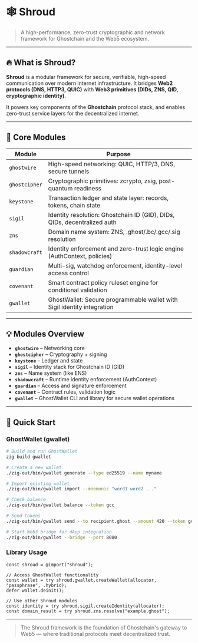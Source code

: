 # 🕸️ Shroud

> A high-performance, zero-trust cryptographic and network framework for Ghostchain and the Web5 ecosystem.

---

## 🔥 What is Shroud?

**Shroud** is a modular framework for secure, verifiable, high-speed communication over modern internet infrastructure. It bridges **Web2 protocols (DNS, HTTP3, QUIC)** with **Web3 primitives (DIDs, ZNS, QID, cryptographic identity)**.

It powers key components of the **Ghostchain** protocol stack, and enables zero-trust service layers for the decentralized internet.

---

## 🧹 Core Modules

| Module        | Purpose                                                                  |
| ------------- | ------------------------------------------------------------------------ |
| `ghostwire`   | High-speed networking: QUIC, HTTP/3, DNS, secure tunnels                 |
| `ghostcipher` | Cryptographic primitives: zcrypto, zsig, post-quantum readiness          |
| `keystone`    | Transaction ledger and state layer: records, tokens, chain state         |
| `sigil`       | Identity resolution: Ghostchain ID (GID), DIDs, QIDs, decentralized auth |
| `zns`         | Domain name system: ZNS, .ghost/.bc/.gcc/.sig resolution                 |
| `shadowcraft` | Identity enforcement and zero-trust logic engine (AuthContext, policies) |
| `guardian`    | Multi-sig, watchdog enforcement, identity-level access control           |
| `covenant`    | Smart contract policy ruleset engine for conditional validation          |
| `gwallet`     | GhostWallet: Secure programmable wallet with Sigil identity integration |

---

## 💡 Modules Overview

* **`ghostwire`** – Networking core
* **`ghostcipher`** – Cryptography + signing
* **`keystone`** – Ledger and state
* **`sigil`** – Identity stack for Ghostchain ID (GID)
* **`zns`** – Name system (like ENS)
* **`shadowcraft`** – Runtime identity enforcement (AuthContext)
* **`guardian`** – Access and signature enforcement
* **`covenant`** – Contract rules, validation logic
* **`gwallet`** – GhostWallet CLI and library for secure wallet operations

---

## 🚀 Quick Start

### GhostWallet (gwallet)
```bash
# Build and run GhostWallet
zig build gwallet

# Create a new wallet
./zig-out/bin/gwallet generate --type ed25519 --name myname

# Import existing wallet
./zig-out/bin/gwallet import --mnemonic "word1 word2 ..."

# Check balance
./zig-out/bin/gwallet balance --token gcc

# Send tokens
./zig-out/bin/gwallet send --to recipient.ghost --amount 420 --token gcc

# Start Web3 bridge for dApp integration
./zig-out/bin/gwallet --bridge --port 8080
```

### Library Usage
```zig
const shroud = @import("shroud");

// Access GhostWallet functionality
const wallet = try shroud.gwallet.createWallet(allocator, "passphrase", .hybrid);
defer wallet.deinit();

// Use other Shroud modules
const identity = try shroud.sigil.createIdentity(allocator);
const domain_result = try shroud.zns.resolve("example.ghost");
```

---

> The Shroud framework is the foundation of Ghostchain's gateway to Web5 — where traditional protocols meet decentralized trust.

